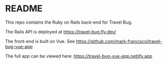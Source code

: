 # README

This repo contains the Ruby on Rails back-end for Travel Bug.

The Rails API is deployed at https://travel-bug.fly.dev/

The front-end is built on Vue. See https://github.com/mark-francisco/travel-bug-vue-app

The full app can be viewed here: https://travel-bug-vue-app.netlify.app
